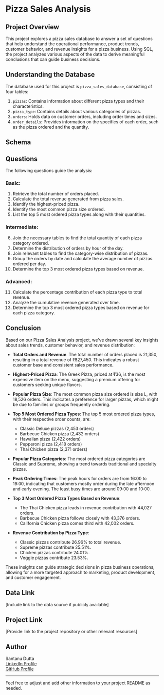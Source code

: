 # Pizza Sales Analysis

## Project Overview
This project explores a pizza sales database to answer a set of questions that help understand the operational performance, product trends, customer behavior, and revenue insights for a pizza business. Using SQL, the project analyzes various aspects of the data to derive meaningful conclusions that can guide business decisions.

## Understanding the Database
The database used for this project is `pizza_sales_database`, consisting of four tables:
1. `pizzas`: Contains information about different pizza types and their characteristics.
2. `pizza_type`: Contains details about various categories of pizzas.
3. `orders`: Holds data on customer orders, including order times and sizes.
4. `order_details`: Provides information on the specifics of each order, such as the pizza ordered and the quantity.

## Schema


## Questions
The following questions guide the analysis:
### Basic:
1. Retrieve the total number of orders placed.
2. Calculate the total revenue generated from pizza sales.
3. Identify the highest-priced pizza.
4. Identify the most common pizza size ordered.
5. List the top 5 most ordered pizza types along with their quantities.

### Intermediate:
6. Join the necessary tables to find the total quantity of each pizza category ordered.
7. Determine the distribution of orders by hour of the day.
8. Join relevant tables to find the category-wise distribution of pizzas.
9. Group the orders by date and calculate the average number of pizzas ordered per day.
10. Determine the top 3 most ordered pizza types based on revenue.

### Advanced:
11. Calculate the percentage contribution of each pizza type to total revenue.
12. Analyze the cumulative revenue generated over time.
13. Determine the top 3 most ordered pizza types based on revenue for each pizza category.

## Conclusion
Based on our Pizza Sales Analysis project, we've drawn several key insights about sales trends, customer behavior, and revenue distribution:

- **Total Orders and Revenue**: The total number of orders placed is 21,350, resulting in a total revenue of ₹827,450. This indicates a robust customer base and consistent sales performance.

- **Highest-Priced Pizza**: The Greek Pizza, priced at ₹36, is the most expensive item on the menu, suggesting a premium offering for customers seeking unique flavors.

- **Popular Pizza Size**: The most common pizza size ordered is size L, with 18,526 orders. This indicates a preference for larger pizzas, which might be due to families or groups frequently ordering.

- **Top 5 Most Ordered Pizza Types**: The top 5 most ordered pizza types, with their respective order counts, are:
  - Classic Deluxe pizzas (2,453 orders)
  - Barbecue Chicken pizza (2,432 orders)
  - Hawaiian pizza (2,422 orders)
  - Pepperoni pizza (2,418 orders)
  - Thai Chicken pizza (2,371 orders)

- **Popular Pizza Categories**: The most ordered pizza categories are Classic and Supreme, showing a trend towards traditional and specialty pizzas.

- **Peak Ordering Times**: The peak hours for orders are from 16:00 to 19:00, indicating that customers mostly order during the late afternoon and early evening. The least busy times are around 09:00 and 10:00.

- **Top 3 Most Ordered Pizza Types Based on Revenue**:
  - The Thai Chicken pizza leads in revenue contribution with 44,027 orders.
  - Barbecue Chicken pizza follows closely with 43,376 orders.
  - California Chicken pizza comes third with 42,002 orders.

- **Revenue Contribution by Pizza Type**:
  - Classic pizzas contribute 26.96% to total revenue.
  - Supreme pizzas contribute 25.51%.
  - Chicken pizzas contribute 24.01%.
  - Veggie pizzas contribute 23.53%.

These insights can guide strategic decisions in pizza business operations, allowing for a more targeted approach to marketing, product development, and customer engagement.

## Data Link
[Include link to the data source if publicly available]

## Project Link
[Provide link to the project repository or other relevant resources]

## Author
Santanu Dutta  
[LinkedIn Profile](https://www.linkedin.com/in/santanudutta4328/)  
[GitHub Profile](https://github.com/SantanuDutta4328)  

---

Feel free to adjust and add other information to your project README as needed.
